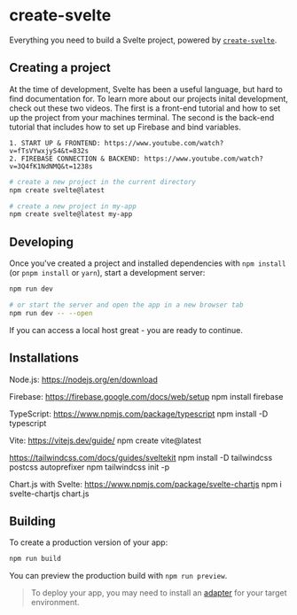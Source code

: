 # create-svelte

Everything you need to build a Svelte project, powered by [`create-svelte`](https://github.com/sveltejs/kit/tree/main/packages/create-svelte).

## Creating a project
At the time of development, Svelte has been a useful language, but hard to find documentation for.
To learn more about our projects inital development, check out these two videos. The first is a front-end 
tutorial and how to set up the project from your machines terminal. The second is the back-end tutorial that
includes how to set up Firebase and bind variables.

    1. START UP & FRONTEND: https://www.youtube.com/watch?v=fTsVYwxjyS4&t=832s
    2. FIREBASE CONNECTION & BACKEND: https://www.youtube.com/watch?v=3Q4fK1NdNMQ&t=1238s
    
```bash
# create a new project in the current directory
npm create svelte@latest

# create a new project in my-app
npm create svelte@latest my-app
```

## Developing

Once you've created a project and installed dependencies with `npm install` (or `pnpm install` or `yarn`), start a development server:

```bash
npm run dev

# or start the server and open the app in a new browser tab
npm run dev -- --open
```
If you can access a local host great - you are ready to continue.

## Installations

Node.js: https://nodejs.org/en/download

Firebase: https://firebase.google.com/docs/web/setup
npm install firebase

TypeScript: https://www.npmjs.com/package/typescript
npm install -D typescript

Vite: https://vitejs.dev/guide/
npm create vite@latest

https://tailwindcss.com/docs/guides/sveltekit
npm install -D tailwindcss postcss autoprefixer
npm tailwindcss init -p

Chart.js with Svelte: https://www.npmjs.com/package/svelte-chartjs
npm i svelte-chartjs chart.js


## Building

To create a production version of your app:

```bash
npm run build
```

You can preview the production build with `npm run preview`.

> To deploy your app, you may need to install an [adapter](https://kit.svelte.dev/docs/adapters) for your target environment.
